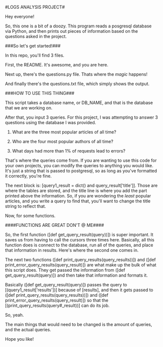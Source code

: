 #LOGS ANALYSIS PROJECT#

Hey everyone!

So, this one is a bit of a doozy. This program reads a posgresql database via Python, and then prints out pieces of information based on the questions asked in the project.

###So let's get started!###

In this repo, you'll find 3 files.

First, the README. It's awesome, and you are here.

Next up, there's the questions.py file. Thats where the _magic_ happens!

And finally there's the questions.txt file, which simply shows the output.

###HOW TO USE THIS THING###

This script takes a database name, or DB_NAME, and that is the database that we are working on.

After that, you input 3 queries. For this project, I was attempting to answer 3 questions 
using the database I was provided. 

1. What are the three most popular articles of all time?

2. Who are the four most popular authors of all time?

3. What days had more than 1% of requests lead to errors?

That's where the queries come from. If you are wanting to use this code for your own projects, 
you can modify the queries to anything you would like. It's just a string that is passed to postgresql, 
so as long as you've formatted it correctly, you're fine.

The next block is: [query1_result = dict() and query_result['title']]. Those are where the tables are stored, 
and the title line is where you add the part printed above the information. So, if you are wondering 
the _least_ popular articles, and you write a query to find that, you'll want to change the title string to
reflect that.

Now, for some functions.

####FUNCTIONS ARE GREAT DON'T @ ME####

So, the first function ([def get_query_result(query))]) is super important. It saves us from having 
to call the cursors three times here. Basically, all this function does is connect to the database, run
all of the queries, and place that information in results. Here's where the second one comes in.

The next two functions ([def print_query_results(query_results))]) and ([def print_error_query_results(query_result)])
are what make up the bulk of what this script does. They get passed the information from 
([def get_query_result(query)]) and then take that information and formats it.

Basically ([def get_query_result(query)]) passes the query to [(query1_result['results'])] because of [results], and then it gets passed to ([def print_query_results(query_results))]) and ([def print_error_query_results(query_result)])
so that the [(print_query_results(query#_result))] can do its job.

So, yeah.

The main things that would need to be changed is the amount of queries, and the actual queries. 

Hope you like!
